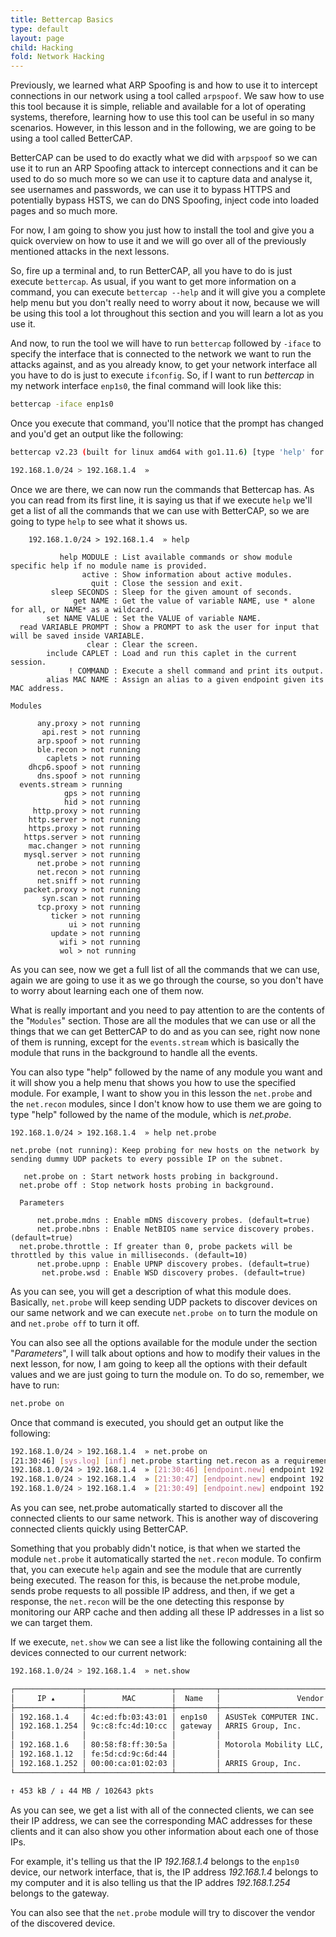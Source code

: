 ```yaml
---
title: Bettercap Basics
type: default
layout: page
child: Hacking
fold: Network Hacking
---
```


Previously, we learned what ARP Spoofing is and how to use it to intercept
connections in our network using a tool called `arpspoof`. We saw how to use
this tool because it is simple, reliable and available for a lot of operating
systems, therefore, learning how to use this tool can be useful in so many
scenarios. However, in this lesson and in the following, we are going to be
using a tool called BetterCAP.

BetterCAP can be used to do exactly what we did with `arpspoof` so we can use it
to run an ARP Spoofing attack to intercept connections and it can be used to do
so much more so we can use it to capture data and analyse it, see usernames and
passwords, we can use it to bypass HTTPS and potentially bypass HSTS, we can do
DNS Spoofing, inject code into loaded pages and so much more.

For now, I am going to show you just how to install the tool and give you a
quick overview on how to use it and we will go over all of the previously
mentioned attacks in the next lessons.

So, fire up a terminal and, to run BetterCAP, all you have to do is just execute
`bettercap`. As usual, if you want to get more information on a command, you can
execute `bettercap --help` and it will give you a complete help menu but you
don't really need to worry about it now, because we will be using this tool
a lot throughout this section and you will learn a lot as you use it.

And now, to run the tool we will have to run `bettercap` followed by `-iface`
to specify the interface that is connected to the network we want to run the
attacks against, and as you already know, to get your network interface all you
have to do is just to execute `ifconfig`. So, if I want to run _bettercap_ in my
network interface `enp1s0`, the final command will look like this:

```bash
bettercap -iface enp1s0
```

Once you execute that command, you'll notice that the prompt has changed and
you'd get an output like the following:

```bash
bettercap v2.23 (built for linux amd64 with go1.11.6) [type 'help' for a list of commands]

192.168.1.0/24 > 192.168.1.4  »
```

Once we are there, we can now run the commands that Bettercap has. As you can
read from its first line, it is saying us that if we execute `help` we'll get a
list of all the commands that we can use with BetterCAP, so we are going to type
`help` to see what it shows us.


```
	192.168.1.0/24 > 192.168.1.4  » help

           help MODULE : List available commands or show module specific help if no module name is provided.
                active : Show information about active modules.
                  quit : Close the session and exit.
         sleep SECONDS : Sleep for the given amount of seconds.
              get NAME : Get the value of variable NAME, use * alone for all, or NAME* as a wildcard.
        set NAME VALUE : Set the VALUE of variable NAME.
  read VARIABLE PROMPT : Show a PROMPT to ask the user for input that will be saved inside VARIABLE.
                 clear : Clear the screen.
        include CAPLET : Load and run this caplet in the current session.
             ! COMMAND : Execute a shell command and print its output.
        alias MAC NAME : Assign an alias to a given endpoint given its MAC address.

Modules

      any.proxy > not running
       api.rest > not running
      arp.spoof > not running
      ble.recon > not running
        caplets > not running
    dhcp6.spoof > not running
      dns.spoof > not running
  events.stream > running
            gps > not running
            hid > not running
     http.proxy > not running
    http.server > not running
    https.proxy > not running
   https.server > not running
    mac.changer > not running
   mysql.server > not running
      net.probe > not running
      net.recon > not running
      net.sniff > not running
   packet.proxy > not running
       syn.scan > not running
      tcp.proxy > not running
         ticker > not running
             ui > not running
         update > not running
           wifi > not running
		   wol > not running
```
		   
As you can see, now we get a full list of all the commands that we can use,
again we are going to use it as we go through the course, so you don't have to
worry about learning each one of them now.

What is really important and you need to pay attention to are the contents of
the "`Modules`" section. Those are all the modules that we can use or all the
things that we can get BetterCAP to do and as you can see, right now none of
them is running, except for the `events.stream` which is basically the module
that runs in the background to handle all the events.

You can also type "help" followed by the name of any module you want and it
will show you a help menu that shows you how to use the specified module. For
example, I want to show you in this lesson the `net.probe` and the `net.recon`
modules, since I don't know how to use them we are going to type "help" followed
by the name of the module, which is _net.probe_.

```
192.168.1.0/24 > 192.168.1.4  » help net.probe

net.probe (not running): Keep probing for new hosts on the network by sending dummy UDP packets to every possible IP on the subnet.

   net.probe on : Start network hosts probing in background.
  net.probe off : Stop network hosts probing in background.

  Parameters

      net.probe.mdns : Enable mDNS discovery probes. (default=true)
      net.probe.nbns : Enable NetBIOS name service discovery probes. (default=true)
  net.probe.throttle : If greater than 0, probe packets will be throttled by this value in milliseconds. (default=10)
      net.probe.upnp : Enable UPNP discovery probes. (default=true)
       net.probe.wsd : Enable WSD discovery probes. (default=true)
```

As you can see, you will get a description of what this module does. Basically,
`net.probe` will keep sending UDP packets to discover devices on our same
network and we can execute `net.probe on` to turn the module on and
`net.probe off` to turn it off.

You can also see all the options available for the module under the section
"_Parameters_", I will talk about options and how to modify their values in the
next lesson, for now, I am going to keep all the options with their default
values and we are just going to turn the module on. To do so, remember, we have
to run:

```bash
net.probe on
```

Once that command is executed, you should get an output like the following:

```bash
192.168.1.0/24 > 192.168.1.4  » net.probe on
[21:30:46] [sys.log] [inf] net.probe starting net.recon as a requirement for net.probe
192.168.1.0/24 > 192.168.1.4  » [21:30:46] [endpoint.new] endpoint 192.168.1.12 detected as fe:5d:cd:9c:6d:44.
192.168.1.0/24 > 192.168.1.4  » [21:30:47] [endpoint.new] endpoint 192.168.1.6 detected as 80:58:f8:ff:30:5a (Motorola Mobility LLC, a Lenovo Company).
192.168.1.0/24 > 192.168.1.4  » [21:30:49] [endpoint.new] endpoint 192.168.1.252 detected as 00:00:ca:01:02:03 (ARRIS Group, Inc.).
```

As you can see, net.probe automatically started to discover all the connected
clients to our same network. This is another way of discovering connected
clients quickly using BetterCAP.

Something that you probably didn't notice, is that when we started the module
`net.probe` it automatically started the `net.recon` module. To confirm that,
you can execute `help` again and see the module that are currently being
executed. The reason for this, is because the net.probe module, sends probe
requests to all possible IP address, and then, if we get a response, the
`net.recon` will be the one detecting this response by monitoring our
ARP cache and then adding all these IP addresses in a list so we can target
them.

If we execute, `net.show` we can see a list like the following containing all
the devices connected to our current network:

```bash
192.168.1.0/24 > 192.168.1.4  » net.show

┌───────────────┬───────────────────┬─────────┬─────────────────────────────────────────┬────────┬────────┬──────────┐
│     IP ▴      │        MAC        │  Name   │                 Vendor                  │  Sent  │ Recvd  │   Seen   │
├───────────────┼───────────────────┼─────────┼─────────────────────────────────────────┼────────┼────────┼──────────┤
│ 192.168.1.4   │ 4c:ed:fb:03:43:01 │ enp1s0  │ ASUSTek COMPUTER INC.                   │ 0 B    │ 0 B    │ 20:40:37 │
│ 192.168.1.254 │ 9c:c8:fc:4d:10:cc │ gateway │ ARRIS Group, Inc.                       │ 173 kB │ 98 kB  │ 20:40:37 │
│               │                   │         │                                         │        │        │          │
│ 192.168.1.6   │ 80:58:f8:ff:30:5a │         │ Motorola Mobility LLC, a Lenovo Company │ 0 B    │ 3.1 kB │ 21:30:47 │
│ 192.168.1.12  │ fe:5d:cd:9c:6d:44 │         │                                         │ 7.5 kB │ 3.1 kB │ 21:34:58 │
│ 192.168.1.252 │ 00:00:ca:01:02:03 │         │ ARRIS Group, Inc.                       │ 4.0 kB │ 3.0 kB │ 21:34:53 │
└───────────────┴───────────────────┴─────────┴─────────────────────────────────────────┴────────┴────────┴──────────┘

↑ 453 kB / ↓ 44 MB / 102643 pkts
```

As you can see, we get a list with all of the connected clients, we can see
their IP address, we can see the corresponding MAC addresses for these
clients and it can also show you other information about each one of those
IPs.

For example, it's telling us that the IP _192.168.1.4_ belongs to the
`enp1s0` device, our network interface, that is, the IP address _192.168.1.4_
belongs to my computer and it is also telling us that the IP addres
_192.168.1.254_ belongs to the gateway.

You can also see that the `net.probe` module will try to discover the vendor
of the discovered device.
